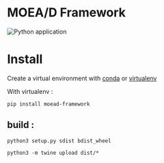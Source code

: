 # MOEA/D Framework

![Python application](https://github.com/geoffreyp/moead/workflows/Python%20application/badge.svg?branch=master)


# Install

Create a virtual environment with [conda](https://docs.conda.io/en/latest/miniconda.html) or [virtualenv](https://packaging.python.org/guides/installing-using-pip-and-virtual-environments/#creating-a-virtual-environment)

With virtualenv : 

    pip install moead-framework
    

## build : 

    python3 setup.py sdist bdist_wheel
 
    python3 -m twine upload dist/*
